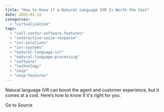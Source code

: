 ```yaml
---
title: "How to Know if a Natural Language IVR Is Worth the Cost"
date: 2025-01-12
categories: 
  - "virtualization"
tags: 
  - "call-center-software-features"
  - "interactive-voice-response"
  - "ivr-solutions"
  - "ivr-systems"
  - "natural-language-ivr"
  - "natural-language-processing"
  - "software"
  - "technology"
  - "voip"
  - "voip-features"
---
```


Natural language IVR can boost the agent and customer experience, but it comes at a cost. Here’s how to know if it's right for you.

Go to Source
